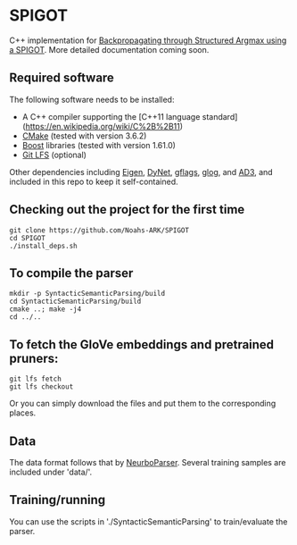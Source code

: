 # SPIGOT

C++ implementation for [Backpropagating through Structured Argmax using a SPIGOT](https://homes.cs.washington.edu/~hapeng/paper/peng2018backprop.pdf).
More detailed documentation coming soon.

## Required software

The following software needs to be installed:

 * A C++ compiler supporting the [C++11 language standard] (https://en.wikipedia.org/wiki/C%2B%2B11)
 * [CMake](http://www.cmake.org/) (tested with version 3.6.2)
 * [Boost](http://www.boost.org/) libraries (tested with version 1.61.0)
 * [Git LFS](https://git-lfs.github.com/) (optional)

Other dependencies including [Eigen](http://eigen.tuxfamily.org), [DyNet](https://github.com/clab/dynet), [gflags](https://github.com/gflags/gflags), [glog](https://github.com/google/glog), and [AD3](https://github.com/andre-martins/AD3), and included in this repo to keep it self-contained.

## Checking out the project for the first time

	git clone https://github.com/Noahs-ARK/SPIGOT
	cd SPIGOT
	./install_deps.sh

## To compile the parser
	
	mkdir -p SyntacticSemanticParsing/build
	cd SyntacticSemanticParsing/build
	cmake ..; make -j4
	cd ../..

## To fetch the GloVe embeddings and pretrained pruners:
	
	git lfs fetch
	git lfs checkout

Or you can simply download the files and put them to the corresponding places.

## Data
The data format follows that by [NeurboParser](https://github.com/Noahs-ARK/NeurboParser). Several training samples are included under 'data/'.

## Training/running 
You can use the scripts in './SyntacticSemanticParsing' to train/evaluate the parser.
